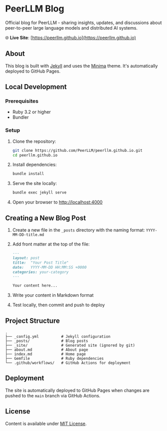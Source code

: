 # PeerLLM Blog

Official blog for PeerLLM - sharing insights, updates, and discussions about peer-to-peer large language models and distributed AI systems.

🌐 **Live Site**: [https://peerllm.github.io](https://peerllm.github.io)

## About

This blog is built with [Jekyll](https://jekyllrb.com/) and uses the [Minima](https://github.com/jekyll/minima) theme. It's automatically deployed to GitHub Pages.

## Local Development

### Prerequisites

- Ruby 3.2 or higher
- Bundler

### Setup

1. Clone the repository:
   ```bash
   git clone https://github.com/PeerLLM/peerllm.github.io.git
   cd peerllm.github.io
   ```

2. Install dependencies:
   ```bash
   bundle install
   ```

3. Serve the site locally:
   ```bash
   bundle exec jekyll serve
   ```

4. Open your browser to [http://localhost:4000](http://localhost:4000)

## Creating a New Blog Post

1. Create a new file in the `_posts` directory with the naming format: `YYYY-MM-DD-title.md`

2. Add front matter at the top of the file:
   ```markdown
   ---
   layout: post
   title:  "Your Post Title"
   date:   YYYY-MM-DD HH:MM:SS +0000
   categories: your-category
   ---
   
   Your content here...
   ```

3. Write your content in Markdown format

4. Test locally, then commit and push to deploy

## Project Structure

```
.
├── _config.yml          # Jekyll configuration
├── _posts/              # Blog posts
├── _site/               # Generated site (ignored by git)
├── about.md             # About page
├── index.md             # Home page
├── Gemfile              # Ruby dependencies
└── .github/workflows/   # GitHub Actions for deployment
```

## Deployment

The site is automatically deployed to GitHub Pages when changes are pushed to the `main` branch via GitHub Actions.

## License

Content is available under [MIT License](LICENSE).